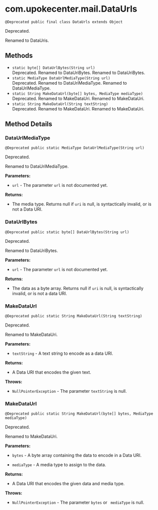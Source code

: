 # com.upokecenter.mail.DataUrls

    @Deprecated public final class DataUrls extends Object

Deprecated.
<div class='deprecationComment'>Renamed to DataUris.</div>

## Methods

* `static byte[] DataUrlBytes​(String url)`<br>
 Deprecated.
Renamed to DataUriBytes.
 Renamed to DataUriBytes.
* `static MediaType DataUrlMediaType​(String url)`<br>
 Deprecated.
Renamed to DataUriMediaType.
 Renamed to DataUriMediaType.
* `static String MakeDataUrl​(byte[] bytes,
           MediaType mediaType)`<br>
 Deprecated.
Renamed to MakeDataUri.
 Renamed to MakeDataUri.
* `static String MakeDataUrl​(String textString)`<br>
 Deprecated.
Renamed to MakeDataUri.
 Renamed to MakeDataUri.

## Method Details

### DataUrlMediaType
    @Deprecated public static MediaType DataUrlMediaType​(String url)
Deprecated.
<div class='deprecationComment'>Renamed to DataUriMediaType.</div>

**Parameters:**

* <code>url</code> - The parameter <code>url</code> is not documented yet.

**Returns:**

* The media type. Returns null if <code>uri</code> is null, is
 syntactically invalid, or is not a Data URI.

### DataUrlBytes
    @Deprecated public static byte[] DataUrlBytes​(String url)
Deprecated.
<div class='deprecationComment'>Renamed to DataUriBytes.</div>

**Parameters:**

* <code>url</code> - The parameter <code>url</code> is not documented yet.

**Returns:**

* The data as a byte array. Returns null if <code>uri</code> is null, is
 syntactically invalid, or is not a data URI.

### MakeDataUrl
    @Deprecated public static String MakeDataUrl​(String textString)
Deprecated.
<div class='deprecationComment'>Renamed to MakeDataUri.</div>

**Parameters:**

* <code>textString</code> - A text string to encode as a data URI.

**Returns:**

* A Data URI that encodes the given text.

**Throws:**

* <code>NullPointerException</code> - The parameter <code>textString</code> is
 null.

### MakeDataUrl
    @Deprecated public static String MakeDataUrl​(byte[] bytes, MediaType mediaType)
Deprecated.
<div class='deprecationComment'>Renamed to MakeDataUri.</div>

**Parameters:**

* <code>bytes</code> - A byte array containing the data to encode in a Data URI.

* <code>mediaType</code> - A media type to assign to the data.

**Returns:**

* A Data URI that encodes the given data and media type.

**Throws:**

* <code>NullPointerException</code> - The parameter <code>bytes</code> or <code>
 mediaType</code> is null.
